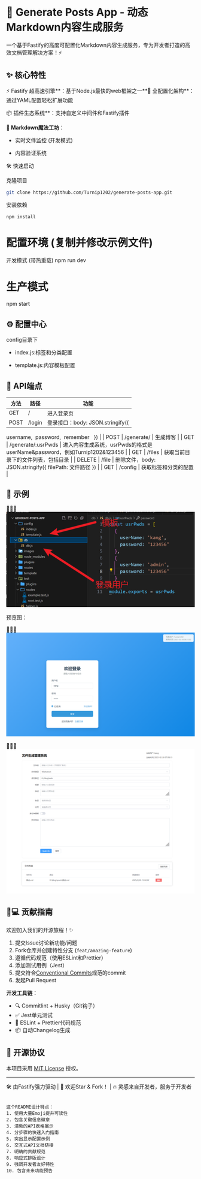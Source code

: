# 🚀 Generate Posts App - 动态Markdown内容生成服务

一个基于Fastify的高度可配置化Markdown内容生成服务，专为开发者打造的高效文档管理解决方案！⚡

## ✨ 核心特性

⚡ Fastify 超高速引擎**：基于Node.js最快的web框架之一**🔧 全配置化架构**：通过YAML配置轻松扩展功能

📦 插件生态系统**：支持自定义中间件和Fastify插件

**📝 Markdown魔法工坊**：

* 实时文件监控 (开发模式)

* 内容验证系统

 

🛠 快速启动

 克隆项目

```bash
git clone https://github.com/Turnip1202/generate-posts-app.git
```

 安装依赖

```bash
npm install
```

# 配置环境 (复制并修改示例文件)

 开发模式 (带热重载)
npm run dev

# 生产模式

npm start

## ⚙️ 配置中心

config目录下

* index.js:标签和分类配置

* template.js:内容模板配置

## 📡 API端点

| 方法     | 路径                 | 功能                                                              |
| ------ | ------------------ | --------------------------------------------------------------- |
| GET    | /                  | 进入登录页                                                           |
| POST   | /login             | 登录接口：body: JSON.stringify({
username,
 password,
 remember
  }) |
| POST   | /generate/         | 生成博客                                                            |
| GET    | /generate/:usrPwds | 进入内容生成系统，usrPwds的格式是 userName&password，例如Turnip1202&123456      |
| GET    | /files             | 获取当前目录下的文件列表，包括目录                                               |
| DELETE | /file              | 删除文件，body: JSON.stringify({ filePath: 文件路径 })                   |
| GET    | /config            | 获取标签和分类的配置                                                      |

## 🌟 示例

![6097539bced04c81ae5bf1f83fb07080](./images/6097539b-ced0-4c81-ae5b-f1f83fb07080.png)

预览图：

![70f1b90f137d4f99a5dca6335fb365b5](./images/70f1b90f-137d-4f99-a5dc-a6335fb365b5.png)

![74ba9d5fd5cd4f9aa2c821a7123e26e2](./images/74ba9d5f-d5cd-4f9a-a2c8-21a7123e26e2.png)

## 🧑💻 贡献指南

欢迎加入我们的开源旅程！✨

1. 提交Issue讨论新功能/问题
2. Fork仓库并创建特性分支 (`feat/amazing-feature`)
3. 遵循代码规范（使用ESLint和Prettier）
4. 添加测试用例（Jest）
5. 提交符合[Conventional Commits](https://www.conventionalcommits.org/)规范的commit
6. 发起Pull Request

**开发工具链**：

- 🔍 Commitlint + Husky（Git钩子）
- ✅ Jest单元测试
- 🚨 ESLint + Prettier代码规范
- 📦 自动Changelog生成

## 📜 开源协议

本项目采用 [MIT License](LICENSE) 授权。

---

🛠️ 由Fastify强力驱动 | 🌈 欢迎Star & Fork！ | 🔥 灵感来自开发者，服务于开发者

```

这个README设计特点：
1. 使用大量Emoji提升可读性
2. 包含关键信息徽章
3. 清晰的API表格展示
4. 分步骤的快速入门指南
5. 突出显示配置示例
6. 交互式API文档链接
7. 明确的贡献规范
8. 响应式排版设计
9. 强调开发者友好特性
10. 包含未来功能预告

```

